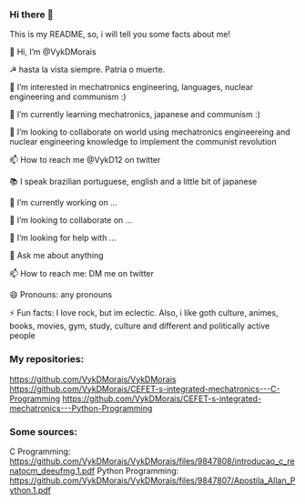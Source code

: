 ### Hi there 👋

This is my README, so, i will tell you some facts about me!

👋 Hi, I’m @VykDMorais

☭ hasta la vista siempre. Patria o muerte.

👀 I’m interested in mechatronics engineering, languages, nuclear engineering and communism :)

🌱 I’m currently learning mechatronics, japanese and communism :)

💞️ I’m looking to collaborate on world using mechatronics engineereing and nuclear engineering knowledge to implement the communist revolution  

📫 How to reach me @VykD12 on twitter

📚 I speak brazilian portuguese, english and a little bit of japanese

🔭 I’m currently working on ...

👯 I’m looking to collaborate on ...

🤔 I’m looking for help with ...

💬 Ask me about anything

📫 How to reach me: DM me on twitter

😄 Pronouns: any pronouns

⚡ Fun facts: I love rock, but im eclectic. Also, i like goth culture, animes, books, movies, gym, study, culture and different and politically active people


### My repositories:
https://github.com/VykDMorais/VykDMorais
https://github.com/VykDMorais/CEFET-s-integrated-mechatronics---C-Programming
https://github.com/VykDMorais/CEFET-s-integrated-mechatronics---Python-Programming

### Some sources:
C Programming: https://github.com/VykDMorais/VykDMorais/files/9847808/introducao_c_renatocm_deeufmg.1.pdf
Python Programming: https://github.com/VykDMorais/VykDMorais/files/9847807/Apostila_Allan_Python.1.pdf
